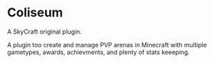 Coliseum
========

A SkyCraft original plugin.

A plugin too create and manage PVP arenas in Minecraft with multiple gametypes, awards, achievments, and plenty of stats keeeping.
